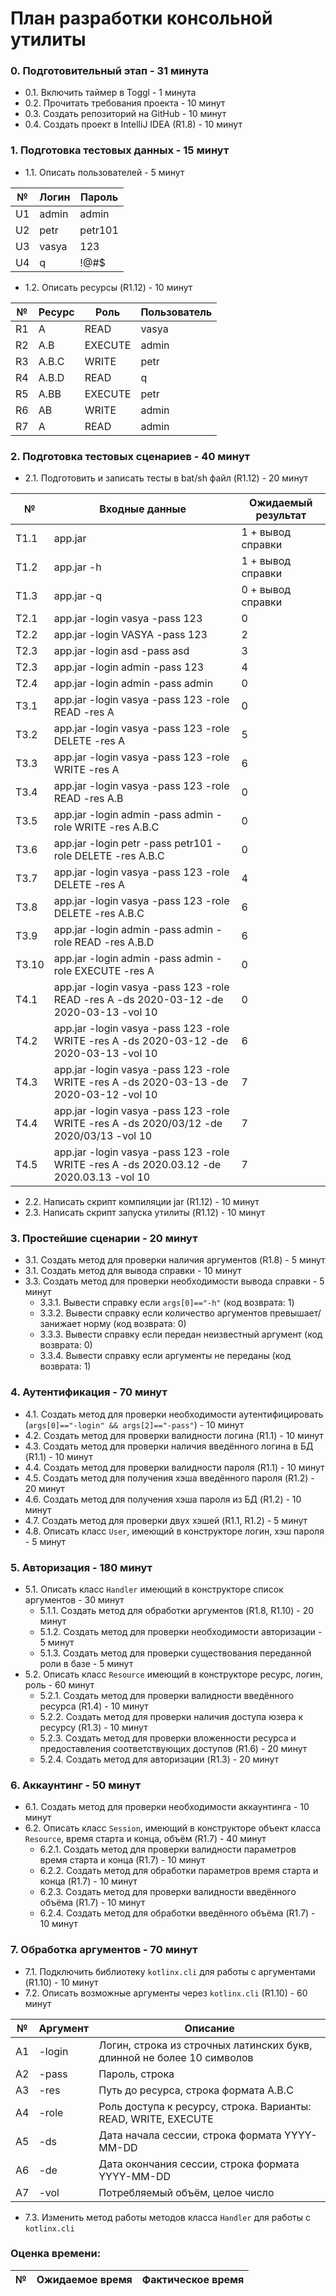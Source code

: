 # План разработки консольной утилиты
### 0. Подготовительный этап - 31 минута
* 0.1. Включить таймер в Toggl - 1 минута
* 0.2. Прочитать требования проекта - 10 минут
* 0.3. Создать репозиторий на GitHub - 10 минут
* 0.4. Создать проект в IntelliJ IDEA (R1.8) - 10 минут
### 1. Подготовка тестовых данных - 15 минут
* 1.1. Описать пользователей - 5 минут

№ | Логин      |Пароль |           
--|------------|-------|
U1| admin      |admin  |
U2| petr       |petr101|
U3| vasya      |123    |
U4| q          |!@#$   |

* 1.2. Описать ресурсы (R1.12) - 10 минут

№ | Ресурс |Роль   | Пользователь|         
--|--------|-------|-------------|
R1| A      |READ   | vasya       |
R2| A.B    |EXECUTE| admin       |
R3| A.B.C  |WRITE  | petr       | 
R4| A.B.D  |READ   | q           |  
R5| A.BB   |EXECUTE| petr        |  
R6| AB     |WRITE  | admin       |
R7| A      |READ   | admin       |

### 2. Подготовка тестовых сценариев - 40 минут
* 2.1. Подготовить и записать тесты в bat/sh файл (R1.12) - 20 минут

№ | Входные данные      |Ожидаемый результат |           
----|------------|-------|
T1.1| app.jar      |1 + вывод справки  |
T1.2| app.jar -h       |1 + вывод справки|
T1.3| app.jar -q       |0 + вывод справки    |
T2.1| app.jar -login vasya -pass 123        |0   |
T2.2| app.jar -login VASYA -pass 123        |2   |
T2.3| app.jar -login asd -pass asd        |3   |
T2.3| app.jar -login admin -pass 123        |4   |
T2.4| app.jar -login admin -pass admin        |0   |
T3.1| app.jar -login vasya -pass 123 -role READ -res A        |0   |
T3.2| app.jar -login vasya -pass 123 -role DELETE -res A        |5   |
T3.3| app.jar -login vasya -pass 123 -role WRITE -res A        |6   |
T3.4| app.jar -login vasya -pass 123 -role READ -res A.B        |0   |
T3.5| app.jar -login admin -pass admin -role WRITE -res A.B.C        |0   |
T3.6| app.jar -login petr -pass petr101 -role DELETE -res A.B.C        |0   |
T3.7| app.jar -login vasya -pass 123 -role DELETE -res A        |4   |
T3.8| app.jar -login vasya -pass 123 -role DELETE -res A.B.C        |6   |
T3.9| app.jar -login admin -pass admin -role READ -res A.B.D        |6   |
T3.10| app.jar -login admin -pass admin -role EXECUTE -res A        |0   |
T4.1| app.jar -login vasya -pass 123 -role READ -res A -ds 2020-03-12 -de 2020-03-13 -vol 10       |0   |
T4.2| app.jar -login vasya -pass 123 -role WRITE -res A -ds 2020-03-12 -de 2020-03-13 -vol 10        |6   |
T4.3| app.jar -login vasya -pass 123 -role WRITE -res A -ds 2020-03-13 -de 2020-03-12 -vol 10        |7   |
T4.4| app.jar -login vasya -pass 123 -role WRITE -res A -ds 2020/03/12 -de 2020/03/13 -vol 10        |7   |
T4.5| app.jar -login vasya -pass 123 -role WRITE -res A -ds 2020.03.12 -de 2020.03.13 -vol 10        |7   |
* 2.2. Написать скрипт компиляции jar (R1.12) - 10 минут
* 2.3. Написать скрипт запуска утилиты (R1.12) - 10 минут
### 3. Простейшие сценарии - 20 минут
* 3.1. Создать метод для проверки наличия аргументов (R1.8) - 5 минут
* 3.1. Создать метод для вывода справки - 10 минут 
* 3.3. Создать метод для проверки необходимости вывода справки - 5 минут
    - 3.3.1. Вывести справку если `args[0]=="-h"` (код возврата: 1)
    - 3.3.2. Вывести справку если количество аргументов превышает/занижает норму (код возврата: 0)
    - 3.3.3. Вывести справку если передан неизвестный аргумент (код возврата: 0)
    - 3.3.4. Вывести справку если аргументы не переданы (код возврата: 1)
### 4. Аутентификация - 70 минут
* 4.1. Создать метод для проверки необходимости аутентифицировать (`args[0]=="-login" && args[2]=="-pass"`) - 10 минут
* 4.2. Создать метод для проверки валидности логина (R1.1) - 10 минут
* 4.3. Создать метод для проверки наличия введённого логина в БД (R1.1) - 10 минут
* 4.4. Создать метод для проверки валидности пароля (R1.1) - 10 минут
* 4.5. Создать метод для получения хэша введённого пароля (R1.2) - 20 минут
* 4.6. Создать метод для получения хэша пароля из БД (R1.2) - 10 минут
* 4.7. Создать метод для проверки двух хэшей (R1.1, R1.2) - 5 минут
* 4.8. Описать класс `User`, имеющий в конструкторе логин, хэш пароля - 5 минут
### 5. Авторизация - 180 минут
* 5.1. Описать класс `Handler` имеющий в конструкторе список аргументов - 30 минут
    - 5.1.1. Создать метод для обработки аргументов (R1.8, R1.10) - 20 минут
    - 5.1.2. Создать метод для проверки необходимости авторизации - 5 минут
    - 5.1.3. Создать метод для проверки существования переданной роли в базе - 5 минут
* 5.2. Описать класс `Resource` имеющий в конструкторе ресурс, логин, роль - 60 минут
    - 5.2.1. Создать метод для проверки валидности введённого ресурса  (R1.4) - 10 минут
    - 5.2.2. Создать метод для проверки наличия доступа юзера к ресурсу (R1.3) - 10 минут
    - 5.2.3. Создать метод для проверки вложенности ресурса и предоставления соответствующих доступов (R1.6) - 20 минут
    - 5.2.4. Создать метод для авторизации (R1.3) - 20 минут
### 6. Аккаунтинг - 50 минут
* 6.1. Создать метод для проверки необходимости аккаунтинга - 10 минут
* 6.2. Описать класс `Session`, имеющий в конструкторе объект класса `Resource`, время старта и конца, объём (R1.7) - 40 минут
    - 6.2.1. Создать метод для проверки валидности параметров время старта и конца (R1.7) - 10 минут
    - 6.2.2. Создать метод для обработки параметров время старта и конца (R1.7) - 10 минут
    - 6.2.3. Создать метод для проверки валидности введённого объёма (R1.7) - 10 минут
    - 6.2.4. Создать метод для обработки введённого объёма (R1.7) - 10 минут
### 7. Обработка аргументов - 70 минут
* 7.1. Подключить библиотеку `kotlinx.cli` для работы с аргументами (R1.10) - 10 минут
* 7.2. Описать возможные аргументы через `kotlinx.cli` (R1.10) - 60 минут

№ | Аргумент |Описание   |
--|--------|-------|
A1| -login      |Логин, строка из строчных латинских букв, длинной не более 10 символов  |
A2| -pass   |Пароль, строка |
A3| -res  |Путь до ресурса, строка формата A.B.C  |
A4| -role  |Роль доступа к ресурсу, строка. Варианты: READ, WRITE, EXECUTE   |
A5| -ds   |Дата начала сессии, строка формата YYYY-MM-DD|
A6| -de     |Дата окончания сессии, строка формата YYYY-MM-DD |
A7| -vol      |Потребляемый объём, целое число   | 
* 7.3. Изменить метод работы методов класса `Handler` для работы с `kotlinx.cli`


### Оценка времени:
№ | Ожидаемое время |Фактическое время   |
--|--------|-------|

